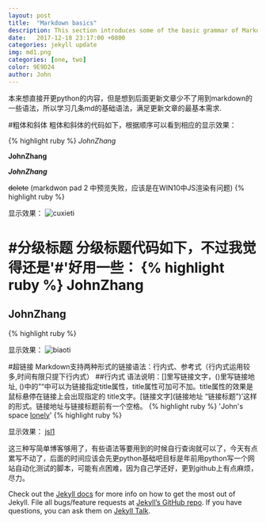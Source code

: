 ```yaml
---
layout: post
title:  "Markdown basics"
description: This section introduces some of the basic grammar of Markdown, so that we can satisfy our most basic article editing requirements.  
date:   2017-12-18 23:17:00 +0800
categories: jekyll update
img: md1.png
categories: [one, two]
color: 9E9D24
author: John
---
```

本来想直接开更python的内容，但是想到后面更新文章少不了用到markdown的一些语法，所以学习几条md的基础语法，满足更新文章的最基本需求.

#粗体和斜体
粗体和斜体的代码如下，根据顺序可以看到相应的显示效果：

{% highlight ruby %}
*JohnZhang*

**JohnZhang**

***JohnZhang***

~~delete~~ (markdwon pad 2 中预览失败，应该是在WIN10中JS渲染有问题)
{% highlight ruby %}

显示效果：
![cuxieti]({{site.baseurl}}/images/zxt1.png)

#分级标题
分级标题代码如下，不过我觉得还是'#'好用一些：
{% highlight ruby %}
JohnZhang
=============

JohnZhang
-------------
{% highlight ruby %}

显示效果：
![biaoti]({{site.baseurl}}/images/bt01.png)

#超链接
Markdown支持两种形式的链接语法：行内式、参考式（行内式运用较多,时间有限只提下行内式）
##行内式
语法说明：[]里写链接文字，()里写链接地址, ()中的”“中可以为链接指定title属性，title属性可加可不加。title属性的效果是鼠标悬停在链接上会出现指定的 title文字。[链接文字](链接地址 “链接标题”)’这样的形式。链接地址与链接标题前有一个空格。
{% highlight ruby %}
'John's space [lonely](https://johnzhangchina.github.io/lonely/ "lonely")'
{% highlight ruby %}

显示效果：
[jsl1]({{site.baseurl}}/images/jsl1.png)

这三种写简单博客够用了，有些语法等要用到的时候自行查询就可以了，今天有点累写不动了，后面的时间应该会先更python基础吧目标是年前用python写一个网站自动化测试的脚本，可能有点困难，因为自己学还好，更到github上有点麻烦，尽力。

Check out the [Jekyll docs][jekyll-docs] for more info on how to get the most out of Jekyll. File all bugs/feature requests at [Jekyll’s GitHub repo][jekyll-gh]. If you have questions, you can ask them on [Jekyll Talk][jekyll-talk].

[jekyll-docs]: http://jekyllrb.com/docs/home
[jekyll-gh]:   https://github.com/jekyll/jekyll
[jekyll-talk]: https://talk.jekyllrb.com/
